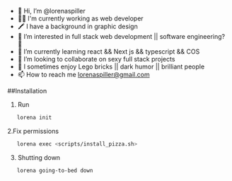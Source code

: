 - 👋 Hi, I’m @lorenaspiller
- 👩‍💻 I'm currently working as web developer
- 🖍 I have a background in graphic design
- 👀 I’m interested in full stack web development || software engineering? 👀  
- 🌱 I’m currently learning react && Next js && typescript && COS
- 💞️ I’m looking to collaborate on sexy full stack projects
- 👾 I sometimes enjoy Lego bricks || dark humor || brilliant people
- 📫 How to reach me lorenaspiller@gmail.com


##Installation

1. Run
```bash
   lorena init
```
2.Fix permissions
```bash
   lorena exec <scripts/install_pizza.sh>
```
3. Shutting down
```bash
   lorena going-to-bed down
```

<!---
lorenaspiller/lorenaspiller is a ✨ special ✨ repository because its `README.md` (this file) appears on your GitHub profile.
You can click the Preview link to take a look at your changes.
--->
